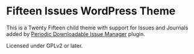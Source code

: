 # Fifteen Issues WordPress Theme

This is a Twenty Fifteen child theme with support for Issues and Journals added by [Periodic Downloadable Issue Manager](https://github.com/rimas-kudelis/wp-issue-manager) plugin.

Licensed under GPLv2 or later.
